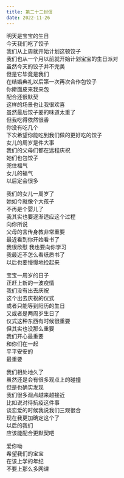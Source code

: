 ```yaml
---      
title: 第二十二封信     
date: 2022-11-26
---      
```

      
      
明天是宝宝的生日  
今天我们吃了饺子  
我们从上周就开始计划这顿饺子  
我们也从一个月以前就开始计划宝宝的生日派对  
虽然今天的饺子并不完美  
但是它毕竟是我们  
在结婚典礼以后第一次再次合作包饺子  
你擀面皮来我来包  
配合还很默契  
这样的场景也让我很欢喜  
虽然最后饺子姜的味道太重了  
但我吃得依然很香  
你没有吃几个  
下次希望你能吃到我们做的更好吃的饺子  
女儿的周岁是件大事  
我们的父母们都在远程庆祝  
她们也包饺子  
兜住福气  
女儿的福气  
以后定会很多  


我们的女儿一周岁了  
她如今就像个大孩子  
不再是个婴儿了  
我其实也要逐渐适应这个过程  
向你所说  
父母的言传身教非常重要  
最近看到你开始看书了  
我很欣慰
我也要向你学习  
我最近不怎么看纸质书了  
以后也要慢慢地捡起来


宝宝一周岁的日子  
正赶上新的一波疫情  
我们没有出去庆祝  
这个出去庆祝的仪式  
或者只能等到阳历的生日  
又或者是两周岁生日了  
仪式这种东西有时候很重要  
但其实也没那么重要  
我们开心最重要  
和你们在一起  
平平安安的  
最重要

我们相处地久了  
虽然还是会有很多观点上的碰撞  
但是也确实发现  
我们很多观点越来越接近  
比如说对待抗疫这件事  
谈恋爱的时候我说我们三观很合  
现在我更加确定这个了  
以后的我们  
应该能配合更默契吧  


爱你呦  
希望我们的宝宝  
在该上学的年纪  
不要上那么多网课  





